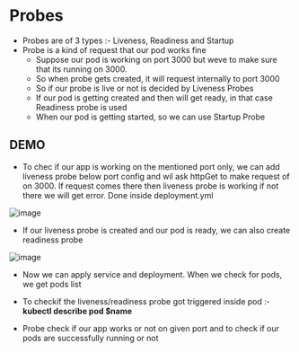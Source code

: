 # Probes

- Probes are of 3 types :- Liveness, Readiness and Startup
- Probe is a kind of request that our pod works fine
  - Suppose our pod is working on port 3000 but weve to make sure that its running on 3000.
  - So when probe gets created, it will request internally to port 3000
  - So if our probe is live or not is decided by Liveness Probes
  - If our pod is getting created and then will get ready, in that case Readiness probe is used
  - When our pod is getting started, so we can use Startup Probe
 
DEMO
-
- To chec if our app is working on the mentioned port only, we can add liveness probe below port config and wil ask httpGet to make request of on 3000. If request comes there then liveness probe is working if not there we will get error. Done inside deployment.yml

![image](https://github.com/user-attachments/assets/ab60e941-3d0b-4545-a30c-82a0fa7093e8)

- If our liveness probe is created and our pod is ready, we can also create readiness probe

![image](https://github.com/user-attachments/assets/28746adf-cea2-4926-933f-cf73ece9247e)

- Now we can apply service and deployment. When we check for pods, we get pods list
- To checkif the liveness/readiness probe got triggered inside pod :- **kubectl describe pod $name**

- Probe check if our app works or not on given port and to check if our pods are successfully running or not
